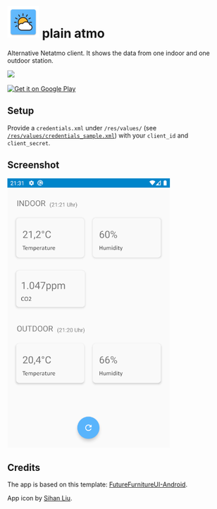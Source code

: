 # ![app icon](https://raw.githubusercontent.com/kaiwinter/myatmo-android/assets/ic_launcher.png) plain atmo
Alternative Netatmo client. It shows the data from one indoor and one outdoor station.

<a href="https://poeditor.com/join/project?hash=qDgG2Wc57Z" alt="Help translate"><img src="https://img.shields.io/badge/help%20translate-POEditor-orange"></a>

<a href='https://play.google.com/store/apps/details?id=com.github.kaiwinter.myatmo'><img alt='Get it on Google Play' src='https://play.google.com/intl/en_us/badges/images/generic/en_badge_web_generic.png' height="70px"/></a>

## Setup
Provide a `credentials.xml` under `/res/values/` (see [`/res/values/credentials_sample.xml`](https://github.com/kaiwinter/plain-atmo/blob/master/app/src/main/res/values/credentials_sample.xml)) with your `client_id` and `client_secret`.

## Screenshot
![screenshot](https://raw.githubusercontent.com/kaiwinter/myatmo-android/assets/screenshot.png)

## Credits
The app is based on this template: [FutureFurnitureUI-Android](https://github.com/Shashank02051997/FutureFurnitureUI-Android).

App icon by [Sihan Liu](https://www.iconfinder.com/iconsets/weather-color-2).
